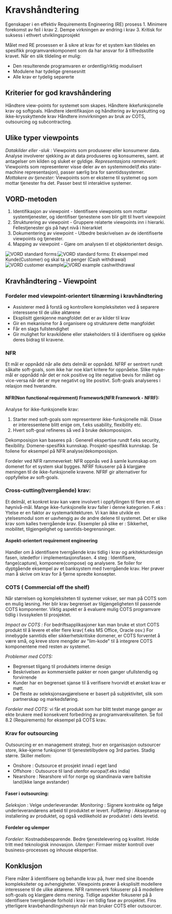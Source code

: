 # Kravshåndtering

Egenskaper i en effektiv Requirements Engineering (RE) prosess
	1. Minimere forekomst av feil i krav
	2. Dempe virkningen av endring i krav
	3. Kritisk for suksess i ethvert utviklingsprosjekt

Målet med RE prosessen er å sikre at krav for et system kan tildeles en spesifikk programvarekomponent som da har ansvar for å tilfredsstille kravet. Når en slik tildeling er mulig:
* Den resulterende programvaren er ordentlig/riktig modulisert
* Modulene har tydelige grensesnitt
* Alle krav er tydelig separerte

## Kriterier for god kravshåndering
Håndtere view-points for systemet som skapes.
Håndtere ikkefunksjonelle krav og softgoals.
Håndtere identifikasjon og håndtering av krysskutting og ikke-krysskyttende krav
Håndtere innvirkningen av bruk av COTS, outsourcing og subcontracting.



## Ulike typer viewpoints
_Datakilder eller -sluk :_ Viewpoints som produserer eller konsumerer data. Analyse involverer sjekking av at data produseres og konsumeres, samt. at antagelser om kilden og sluket er gyldige.
_Representasjons rammeverk:_ Viewpoints som representerer visse deler av en systemmodel(f.eks state-machine representasjon), passer særlig bra for sanntidssystemer.
_Mottakere av tjenester:_ Viewpoints som er eksterne til systemet og som mottar tjenester fra det. Passer best til interaktive systemer. 


## VORD-metoden

1. Identifikasjon av viewpoint - Identifisere viewpoints som mottar systemtjenester, og identifiser tjenestene som blir gitt til hvert viewpoint
2. Strukturering av viewpoint - Gruppere relaterte viewpoints inn i hierarki. Fellestjenester gis på høyt nivå i hierarkiet
3. Dokumentering av viewpoint - Utbedre beskrivelsen av de identifiserte viewpoints og tjenester.
4. Mapping av viewpoint - Gjøre om analysen til et objektorientert design. 

![VORD standard forms: ](img/2.png)![VORD standard forms: ](img/3.png)
Et eksempel med Kunde(Customer) og skal ta ut penger (Cash withdrawal)
![VORD customer example ](img/4.png)![VORD example cashwithdrawal ](img/5.png)

## Kravhåndtering - Viewpoint

### Fordeler med viewpoint-orientert tilnærming i kravhåndtering

* Assisterer med å forstå og kontrollere kompleksiteten ved å separere interessene til de ulike aktørene
* Eksplisitt gjenkjenne mangfoldet det er av kilder til krav
* Gir en mekanisme for å organisere og strukturere dette mangfoldet
* Får en slags fullstendighet
* Gir mulighet for kravkildene eller stakeholders til å identifisere og sjekke deres bidrag til kravene. 

### NFR
Et mål er oppnådd når alle dets delmål er oppnådd.
NFRF er sentrert rundt såkalte soft-goals, som ikke har noe klart kritere for oppnåelse. 
Slike myke-mål er oppnådd når det er nok positive og lite negative bevis for målet og vice-versa når det er mye negativt og lite positivt. 
Soft-goals analyseres i relasjon med hverandre. 

#### NFR(Non functional requirement) Framework(NFR Framework - NFRF):
Analyse for ikke-funksjonelle krav:

1. Starter med soft-goals som representerer ikke-funksjonelle mål. Disse er interessentene blitt enige om, f.eks usability, flexibility etc.
2. Hvert soft-goal refineres så ved å bruke dekomposisjon.

Dekomposisjon kan baseres på : Generell ekspertise rundt f.eks security, flexibility. Domene-spesifikk kunnskap. Prosjekt-spesifikk kunnskap.
Se foilene for eksempel på NFR analyse/dekomposisjon.

Fordeler ved NFR rammeverket:
NFR oppnås ved å samle kunnskap om domenet for et system skal bygges. NFRF fokuserer på å klargjøre meningen til de ikke-funksjonelle kravene. NFRF gir alternativer for oppfyllelse av soft-goals. 

### Cross-cutting(tverrgående) krav:
Et delmål, et konkret krav kan være involvert i oppfyllingen til flere enn et høynivå-mål. Mange ikke-funksjonelle krav faller i denne kategorien. 
F.eks : Ytelse er en faktor av systemarkitekturen. Vi kan ikke utvikle en ytelsesmodul som er uavhengig av de andre delene til systemet. Det er slike krav som kalles tverrgående krav.
Eksempler på slike er : Sikkerhet, mobilitet, tilgjengelighet og sanntids-begrensninger. 

#### Aspekt-orientert requirement engineering
Handler om å identifisere tverrgående krav tidlig i krav og arkitekturdesign fasen, istedetfor i implementasjonsfasen.
4 steg : Identifisere, fange(capture), komponere(compose) og analysere. 
Se foiler for dyptgående eksempel av et banksystem med tverrgående krav. Her prøver man å skrive om krav for å fjerne spredte konsepter. 

### COTS ( Commercial off the shelf)
Når størrelsen og kompleksiteten til systemer vokser, ser man på COTS som en mulig løsning. Her blir krav begrenset av tilgjengeligheten til passende COTS komponenter.
Viktig aspekt er å evaluere mulig COTS programvare tidlig i livssykelen til prosjektet. 

_Impact av COTS :_
For bedriftsapplikasjoner kan man bruke et stort COTS produkt til å levere et eller flere krav( f.eks MS Office, Oracle osv.)
For innebygde sanntids eller sikkerhetskritiske domener, er COTS forventet å være små, og kreve store mengder av "lim-kode" til å integrere COTS komponentene med resten av systemet.

_Problemer med COTS:_

* Begrenset tilgang til produktets interne design
* Beskrivelsen av kommersielle pakker er noen ganger ufullstendig og forvirrende
* Kunder har en begrenset sjanse til å verifisere hvorvidt et ønsket krav er møtt.
* De fleste av seleksjonsavgjørelsene er basert på subjektivitet, slik som partnerskap og markedsføring.

_Fordeler med COTS:_
vi får et produkt som har blitt testet mange ganger av ekte brukere med konsekvent forbedring av programvarekvaliteten. 
Se foil 8.2 (Requirements) for eksempel på COTS krav. 

### Krav for outsourcing
Outsourcing er en management strategi, hvor en organisasjon outsourcer store, ikke-kjerne funksjoner til tjenestetilbydere og 3rd parties. Stadig større.
Skiller mellom:

* Onshore : Outsource et prosjekt innad i eget land
* Offshore : Outsource til land utenfor europa(f.eks india)
* Nearshore : Nearshore vil for norge og skandinavia være baltiske land(ikke lange avstander)

#### Faser i outsourcing:

_Seleksjon_ : Velge underleverandør.
_Monitoring_ : Signere kontrakte og følge underleverandørens arbeid til produktet er levert.
_Fullføring_ : Akseptanse og installering av produktet, og også vedlikehold av produktet i dets levetid.

#### Fordeler og ulemper
_Fordeler:_ Kostnadsbesparende. Bedre tjenestelevering og kvalitet. Holde tritt med teknologisk innovasjon.
_Ulemper:_ Firmaer mister kontroll over business-processes og inhouse ekspertise. 

## Konklusjon
Flere måter å identifisere og behandle krav på, hver med sine iboende kompleksiteter og avhengigheter. 
Viewpoints prøver å eksplisitt modellere interessene til de ulike aktørene. 
NFR rammeverk fokuserer på å modellere soft-goals og klargjøre dems mening.
Tidlige aspekter fokuserer på å identifisere tverrgående forhold i krav i en tidlig fase av prosjektet.
Fins ytterligere kravbehandlingshensyn når man bruker COTS eller outsourcer. 